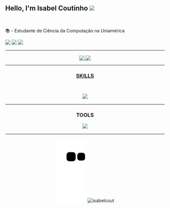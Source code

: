 
<h2> Hello, I'm Isabel Coutinho <img src="https://media.giphy.com/media/WUlplcMpOCEmTGBtBW/giphy.gif" width="50"></h2>

<div style="display: inline_block"><br>
  
📚 - Estudante de Ciência da Computação na Uniamérica <br>
 </div>
 <div>
  <a href = "mailto:isabelcoutinhors@gmail.com"><img src="https://img.shields.io/badge/Gmail-D14836?style=for-the-badge&logo=gmail&logoColor=white"></a>
  <a href="https://www.linkedin.com/in/isabelcoutinhodonascimento/" target="_blank"><img src="https://img.shields.io/badge/-LinkedIn-%230077B5?style=for-the-badge&logo=linkedin&logoColor=white" target="_blank"></a> 
  <a href="https://api.whatsapp.com/send?phone=5591983779499" target="_blank"><img src="https://img.shields.io/badge/WhatsApp-25D366?style=for-the-badge&logo=whatsapp&logoColor=white" target="_blank"></a> 
 <hr>


<div align="center">
  <a href="https://github.com/isabelcout">
  <img height="150em" align="center" src="https://github-readme-stats.vercel.app/api?username=isabelcout&show_icons=true&theme=vision-friendly-dark"/>
  <img height="150em" align="center" src="https://github-readme-stats.vercel.app/api/top-langs/?username=isabelcout&layout=compact&langs_count=7&theme=vision-friendly-dark"/>
</div>
<hr>
<h3 align="center"> <strong>SKILLS</strong> </h3>
  <div  align="center">
<div style="display: inline_block"><br>
<p align="center">
  <a href="https://skillicons.dev">
    <img src="https://skillicons.dev/icons?i=html,css,js,java" />
  </a>
</p>
<hr>
<h3 align="center"> <strong>TOOLS</strong> </h3>
  <p align="center">
  <a href="https://skillicons.dev">
    <img src="https://skillicons.dev/icons?i=git,github,vscode,eclipse" />
  </a>
</p>
  <hr>
</div>

###
 
![Snake animation](https://github.com/isabelcout/isabelcout/blob/output/github-contribution-grid-snake.svg)
![isabelcout](https://raw.githubusercontent.com/Trilokia/Trilokia/379277808c61ef204768a61bbc5d25bc7798ccf1/bottom_header.svg)
</div>

